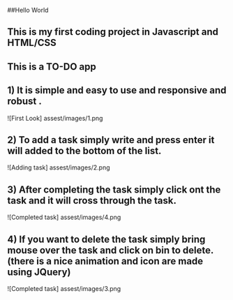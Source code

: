 ##Hello World
## This is my first coding project in Javascript and HTML/CSS 

## This is a TO-DO app 
## 1) It is simple and easy to use and responsive and robust .
![First Look] assest/images/1.png
## 2) To add a task simply write and press enter it will added to the bottom of the list.
![Adding task] assest/images/2.png
## 3) After completing the task simply click ont the task and it will cross through the task.
![Completed task] assest/images/4.png
## 4) If you want to delete the task simply bring mouse over the task and click on bin to delete. (there is a nice animation and icon are made using JQuery)
![Completed task] assest/images/3.png

